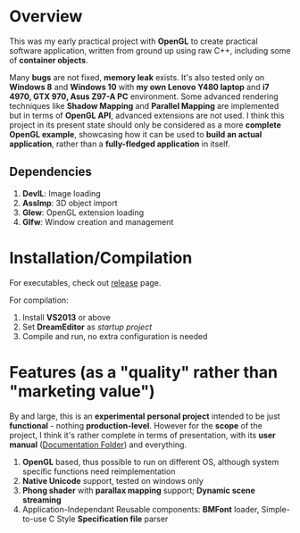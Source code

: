 # Overview

This was my early practical project with **OpenGL** to create practical software application, written from ground up using raw C++, including some of **container objects**.

Many **bugs** are not fixed, **memory leak** exists. It's also tested only on **Windows 8** and **Windows 10** with **my own Lenovo Y480 laptop** and **i7 4970, GTX 970, Asus Z97-A PC** environment. Some advanced rendering techniques like **Shadow Mapping** and **Parallel Mapping** are implemented but in terms of **OpenGL API**, advanced extensions are not used. I think this project in its present state should only be considered as a more **complete OpenGL example**, showcasing how it can be used to **build an actual application**, rather than a **fully-fledged application** in itself.

## Dependencies

1. **DevIL**: Image loading
2. **AssImp**: 3D object import
3. **Glew**: OpenGL extension loading
4. **Glfw**: Window creation and management

# Installation/Compilation

For executables, check out [release](https://github.com/szinubuntu/NodeEditor/releases) page.

For compilation:

1. Install **VS2013** or above
2. Set **DreamEditor** as *startup project*
3. Compile and run, no extra configuration is needed

# Features (as a "quality" rather than "marketing value")

By and large, this is an **experimental** **personal project** intended to be just **functional** - nothing **production-level**. However for the **scope** of the project, I think it's rather complete in terms of presentation, with its **user manual** ([Documentation Folder](https://github.com/szinubuntu/NodeEditor/tree/master/Execution%20Environment/Documentation/English)) and everything.

1. **OpenGL** based, thus possible to run on different OS, although system specific functions need reimplementation
2. **Native Unicode** support, tested on windows only
3. **Phong shader** with **parallax mapping** support; **Dynamic scene streaming**
4. Application-Independant Reusable components: **BMFont** loader, Simple-to-use C Style **Specification file** parser